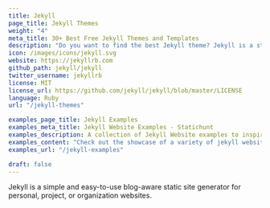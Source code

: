 ```yaml
---
title: Jekyll
page_title: Jekyll Themes
weight: "4"
meta_title: 30+ Best Free Jekyll Themes and Templates
description: "Do you want to find the best Jekyll theme? Jekyll is a straightforward, blog-aware static site generator that is ideal for personal, project, or organization websites."
icon: /images/icons/jekyll.svg
website: https://jekyllrb.com
github_path: jekyll/jekyll
twitter_username: jekyllrb
license: MIT
license_url: https://github.com/jekyll/jekyll/blob/master/LICENSE
language: Ruby
url: "/jekyll-themes"

examples_page_title: Jekyll Examples
examples_meta_title: Jekyll Website Examples - Statichunt
examples_description: A collection of Jekyll Website examples to inspire the creation of your next web Project.
examples_content: "Check out the showcase of a variety of jekyll website examples. Get inspired about building your next web project on the Jekyll static site generator"
examples_url: "/jekyll-examples"

draft: false
---
```


Jekyll is a simple and easy-to-use blog-aware static site generator for personal, project, or organization websites.
